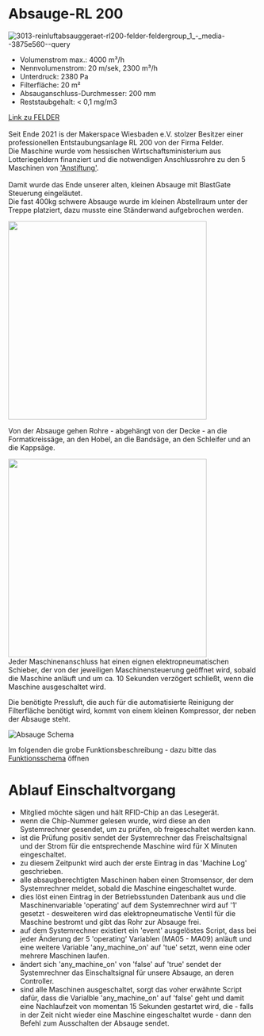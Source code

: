 # Absauge-RL 200
![3013-reinluftabsauggeraet-rl200-felder-feldergroup_1_-_media--3875e560--query](https://user-images.githubusercontent.com/42463588/149331293-7ce102f2-bbdc-48d4-a309-3f767487afd5.png)
<ul>
<li>Volumenstrom max.: 4000 m³/h</li>
<li>Nennvolumenstrom: 20 m/sek, 2300 m³/h</li>
<li>Unterdruck: 2380 Pa</li>
<li>Filterfläche: 20 m²</li>
<li>Absauganschluss-Durchmesser: 200 mm</li>
<li>Reststaubgehalt: < 0,1 mg/m3</li>
</ul>

[Link zu FELDER](https://www.felder-group.com/de-at/produkte/absauggeraete-entstauber-c1963/reinluftabsauggeraet-entstaubungsanlage-performance-line-p144306)
<br><br>
Seit Ende 2021 is der Makerspace Wiesbaden e.V. stolzer Besitzer einer professionellen Entstaubungsanlage RL 200 von der Firma Felder.
<br> 
Die Maschine wurde vom hessischen Wirtschaftsministerium aus Lotteriegeldern finanziert und die notwendigen Anschlussrohre zu den 5 Maschinen von ['Anstiftung'](https://anstiftung.de/).
<br><br>
Damit wurde das Ende unserer alten, kleinen Absauge mit BlastGate Steuerung eingeläutet.
<br>
Die fast 400kg schwere Absauge wurde im kleinen Abstellraum unter der Treppe platziert, dazu musste eine Ständerwand aufgebrochen werden.

<img width="400" src="https://user-images.githubusercontent.com/42463588/149338032-6201faf3-45aa-4256-8af1-6e30a7d6d1b6.jpg">

Von der Absauge gehen Rohre - abgehängt von der Decke - an die Formatkreissäge, an den Hobel, an die Bandsäge, an den Schleifer und an die Kappsäge.

<img width="400" src="https://user-images.githubusercontent.com/42463588/149339016-24f99a33-7140-4084-9818-c4530916bdf3.jpg">
<br>
Jeder Maschinenanschluss hat einen eignen elektropneumatischen Schieber, der von der jeweiligen Maschinensteuerung geöffnet wird, sobald die Maschine anläuft und um ca. 10 Sekunden verzögert schließt, wenn die Maschine ausgeschaltet wird.

Die benötigte Pressluft, die auch für die automatisierte Reinigung der Filterfläche benötigt wird, kommt von einem kleinen Kompressor, der neben der Absauge steht.


![Absauge Schema](https://user-images.githubusercontent.com/42463588/149550942-25aaf54e-17d3-4d47-8f5c-0e50b0c29078.png)

Im folgenden die grobe Funktionsbeschreibung - dazu bitte das 
[Funktionsschema](doc/Absauge%20Schema.pdf) öffnen
# Ablauf Einschaltvorgang
- Mitglied möchte sägen und hält RFID-Chip an das Lesegerät.
- wenn die Chip-Nummer gelesen wurde, wird diese an den Systemrechner gesendet, um zu prüfen, ob freigeschaltet werden kann.
- ist die Prüfung positiv sendet der Systemrechner das Freischaltsignal und der Strom für die entsprechende Maschine wird für X Minuten eingeschaltet.
- zu diesem Zeitpunkt wird auch der erste Eintrag in das 'Machine Log' geschrieben.
- alle absaugberechtigten Maschinen haben einen Stromsensor, der dem Systemrechner meldet, sobald die Maschine eingeschaltet wurde.
- dies löst einen Eintrag in der Betriebsstunden Datenbank aus und die Maschinenvariable 'operating' auf dem Systemrechner wird auf '1' gesetzt - desweiteren wird das elektropneumatische Ventil für die Maschine bestromt und gibt das Rohr zur Absauge frei.
- auf dem Systemrechner existiert ein 'event' ausgelöstes Script, dass bei jeder Änderung der 5 'operating' Variablen (MA05 - MA09) anläuft und eine weitere Variable 'any_machine_on' auf 'tue' setzt, wenn eine oder mehrere Maschinen laufen. 
- ändert sich 'any_machine_on' von 'false' auf 'true' sendet der Systemrechner das Einschaltsignal für unsere Absauge, an deren Controller.
- sind alle Maschinen ausgeschaltet, sorgt das voher erwähnte Script dafür, dass die Varialble 'any_machine_on' auf 'false' geht und damit  eine Nachlaufzeit von momentan 15 Sekunden gestartet wird, die - falls in der Zeit nicht wieder eine Maschine eingeschaltet wurde - dann den Befehl zum Ausschalten der Absauge sendet.
